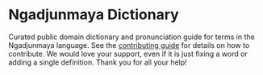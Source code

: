 
# Ngadjunmaya Dictionary

Curated public domain dictionary and pronunciation guide for terms in the Ngadjunmaya language. See the [contributing guide](https://github.com/drumworkteam/term/blob/make/.github/contributing.md) for details on how to contribute. We would love your support, even if it is just fixing a word or adding a single definition. Thank you for all your help!